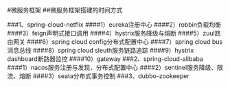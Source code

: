 #微服务框架
##微服务框架搭建的时间方式

###1、spring-cloud-netflix
####1）eureka注册中心
####2）robbin负载均衡
####3）feign声明式接口调用
####4）hystrix服务降级与熔断
####5）zuul路由网关
####6）spring cloud config分布式配置中心
####7）spring cloud bus消息总线
####8）spring cloud sleuth服务链路追踪
####9）hystrix dashboard断路器监控
####10）gateway
###2、spring-cloud-alibaba
####1）nacos服务注册与发现，分布式配置中心
####2）sentinel服务降级、限流、熔断
####3）seata分布式事务控制
###3、dubbo-zookeeper

